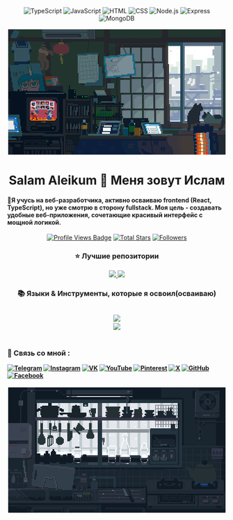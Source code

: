 <!-- Шапка профиля -->
 <div align="center">
  <img src="https://img.shields.io/badge/typescript-%23007ACC.svg?style=for-the-badge&logo=typescript&logoColor=white" alt="TypeScript" />
  <img src="https://img.shields.io/badge/javascript-%23323330.svg?style=for-the-badge&logo=javascript&logoColor=%23F7DF1E" alt="JavaScript" />
  <img src="https://img.shields.io/badge/html-%23E34F26.svg?style=for-the-badge&logo=html5&logoColor=white" alt="HTML" />
  <img src="https://img.shields.io/badge/css-%231572B6.svg?style=for-the-badge&logo=css3&logoColor=white" alt="CSS" />
  <img src="https://img.shields.io/badge/node.js-%2343853D.svg?style=for-the-badge&logo=node.js&logoColor=white" alt="Node.js" />
  <img src="https://img.shields.io/badge/express-%23000000.svg?style=for-the-badge&logo=express&logoColor=white" alt="Express" />
  <img src="https://img.shields.io/badge/MongoDB-%2347A248.svg?style=for-the-badge&logo=mongodb&logoColor=white" alt="MongoDB" />
  </div><br>


<div align="center">
  <img src="https://github.com/Bogatyrev-Islam/Bogatyrev-Islam/raw/main/undefined%20-%20Imgur.gif?raw=true" alt="My GIF">
</div>



<!-- Приветствие -->
<h1 align="center">Salam Aleikum 🤝 Меня зовут Ислам</h1>

<h4 align="left">🌟Я учусь на веб-разработчика, активно осваиваю frontend (React, TypeScript), но уже смотрю в сторону fullstack. Моя цель - создавать удобные веб-приложения, сочетающие красивый интерфейс с мощной логикой.</h4>

 <div align="center">
<!-- Profile Views -->
<a href="https://github.com/Bogatyrev-Islam" target="_blank">
  <img src="https://komarev.com/ghpvc/?username=Bogatyrev-Islam&label=Profile%20views&color=5e81ac&style=for-the-badge&logo=github&logoColor=white&Color=black" 
       alt="Profile Views Badge" /></a>
<!-- Total Stars -->
<a href="https://github.com/Bogatyrev-Islam?tab=repositories&sort=stargazers" target="_blank">
  <img alt="Total Stars" title="Total stars on GitHub"
       src="https://img.shields.io/github/stars/Bogatyrev-Islam?style=for-the-badge&label=Stars&color=bf616a&logo=github" /></a>
<!-- Followers -->
<a href="https://github.com/Bogatyrev-Islam?tab=followers" target="_blank">
  <img alt="Followers" title="Follow me on GitHub"
       src="https://img.shields.io/github/followers/Bogatyrev-Islam?style=for-the-badge&label=Followers&color=5e81ac&logo=github" />
</a>
</div>



<!-- Лучшие репозитории-->
<div align="center">
  <h3>⭐️ Лучшие репозитории</h3>
<a href="https://github.com/Bogatyrev-Islam/web-dev-learning">
  <img width=380 src="https://github-readme-stats.vercel.app/api/pin/?username=Bogatyrev-Islam&repo=web-dev-learning&theme=light&title_color=ffffff&icon_color=ffffff&text_color=ffffff&bg_color=2e3440" />
</a>
   <a href="https://github.com/Bogatyrev-Islam/web-dev-learning">
  <img width=380 src="https://github-readme-stats.vercel.app/api/pin/?username=Bogatyrev-Islam&repo=web-dev-learning&theme=light&title_color=ffffff&icon_color=ffffff&text_color=ffffff&bg_color=2e3440" />
</a>
</div>



<!-- Языки-->
<h3 align="center">📚 Языки & Инструменты, которые я освоил(осваиваю)</h3>
<br/>
<div align="center">
  <img src="https://skillicons.dev/icons?i=react,ts,javascript,html,css,vscode,github,figma" /><br>
  <img src="https://skillicons.dev/icons?i=nodejs,npm,express,pug,mongodb,nginx,powershell,git" /><br>
</div>
<br/>




<!--Мои соц-сети-->
<h4>
  <div align="left"> 
  <h3>🧲 Связь со мной :</h3>
 <a href="https://t.me/bogatyrev_islam">
  <img src="https://img.shields.io/badge/Telegram-%2326A5E4.svg?style=for-the-badge&logo=telegram&logoColor=white" alt="Telegram" /></a> 
 <a href="#">
  <img src="https://img.shields.io/badge/Instagram-%23E4405F.svg?style=for-the-badge&logo=instagram&logoColor=white" alt="Instagram" /></a> 
 <a href="#">
  <img src="https://img.shields.io/badge/VK-0077FF?style=for-the-badge&logo=vk&logoColor=white&logoWidth=15&logoPadding=0" alt="VK" /></a> 
 <a href="#">
  <img src="https://img.shields.io/badge/YouTube-CC0000?style=for-the-badge&logo=youtube&logoColor=white" alt="YouTube" /></a> 
 <a href="#">
  <img src="https://img.shields.io/badge/Pinterest-%23E60023.svg?style=for-the-badge&logo=Pinterest&logoColor=white&logoWidth=15&logoPadding=0" alt="Pinterest" /></a> 
 <a href="#">
  <img src="https://img.shields.io/badge/X-%23000000.svg?style=for-the-badge&logo=X&logoColor=white&logoWidth=15&logoPadding=0" alt="X" /></a> 
 <a href="#">
  <img src="https://img.shields.io/badge/GitHub-%23181717.svg?style=for-the-badge&logo=github&logoColor=white&logoWidth=15&logoPadding=0" alt="GitHub" /></a> 
 <a href="#">
  <img src="https://img.shields.io/badge/Facebook-%231877F2.svg?style=for-the-badge&logo=Facebook&logoColor=white&logoWidth=15&logoPadding=0" alt="Facebook" /></a> 
</div>
</h4>


  
<!-- Футер профиля -->
<div align="center">
  <img src="https://github.com/Bogatyrev-Islam/Bogatyrev-Islam/blob/main/undefined%20-%20Imgur%20(2).gif?raw=true" alt="My GIF" >
</div>
